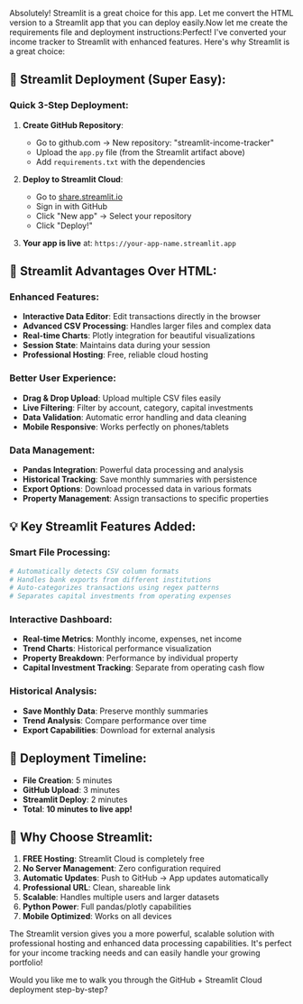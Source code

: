 Absolutely! Streamlit is a great choice for this app. Let me convert the HTML version to a Streamlit app that you can deploy easily.Now let me create the requirements file and deployment instructions:Perfect! I've converted your income tracker to Streamlit with enhanced features. Here's why Streamlit is a great choice:

## 🚀 **Streamlit Deployment (Super Easy):**

### **Quick 3-Step Deployment:**

1. **Create GitHub Repository**:
   - Go to github.com → New repository: "streamlit-income-tracker"
   - Upload the `app.py` file (from the Streamlit artifact above)
   - Add `requirements.txt` with the dependencies

2. **Deploy to Streamlit Cloud**:
   - Go to [share.streamlit.io](https://share.streamlit.io)
   - Sign in with GitHub
   - Click "New app" → Select your repository
   - Click "Deploy!"

3. **Your app is live** at: `https://your-app-name.streamlit.app`

## 🎯 **Streamlit Advantages Over HTML:**

### **Enhanced Features:**
- **Interactive Data Editor**: Edit transactions directly in the browser
- **Advanced CSV Processing**: Handles larger files and complex data
- **Real-time Charts**: Plotly integration for beautiful visualizations
- **Session State**: Maintains data during your session
- **Professional Hosting**: Free, reliable cloud hosting

### **Better User Experience:**
- **Drag & Drop Upload**: Upload multiple CSV files easily
- **Live Filtering**: Filter by account, category, capital investments
- **Data Validation**: Automatic error handling and data cleaning
- **Mobile Responsive**: Works perfectly on phones/tablets

### **Data Management:**
- **Pandas Integration**: Powerful data processing and analysis
- **Historical Tracking**: Save monthly summaries with persistence
- **Export Options**: Download processed data in various formats
- **Property Management**: Assign transactions to specific properties

## 💡 **Key Streamlit Features Added:**

### **Smart File Processing:**
```python
# Automatically detects CSV column formats
# Handles bank exports from different institutions
# Auto-categorizes transactions using regex patterns
# Separates capital investments from operating expenses
```

### **Interactive Dashboard:**
- **Real-time Metrics**: Monthly income, expenses, net income
- **Trend Charts**: Historical performance visualization
- **Property Breakdown**: Performance by individual property
- **Capital Investment Tracking**: Separate from operating cash flow

### **Historical Analysis:**
- **Save Monthly Data**: Preserve monthly summaries
- **Trend Analysis**: Compare performance over time
- **Export Capabilities**: Download for external analysis

## 🚀 **Deployment Timeline:**
- **File Creation**: 5 minutes
- **GitHub Upload**: 3 minutes  
- **Streamlit Deploy**: 2 minutes
- **Total**: **10 minutes to live app!**

## 🔧 **Why Choose Streamlit:**

1. **FREE Hosting**: Streamlit Cloud is completely free
2. **No Server Management**: Zero configuration required
3. **Automatic Updates**: Push to GitHub → App updates automatically
4. **Professional URL**: Clean, shareable link
5. **Scalable**: Handles multiple users and larger datasets
6. **Python Power**: Full pandas/plotly capabilities
7. **Mobile Optimized**: Works on all devices

The Streamlit version gives you a more powerful, scalable solution with professional hosting and enhanced data processing capabilities. It's perfect for your income tracking needs and can easily handle your growing portfolio!

Would you like me to walk you through the GitHub + Streamlit Cloud deployment step-by-step?
